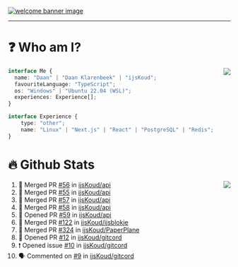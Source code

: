 <h1 align="center" style="display:none;"></h1>

<a href="https://ijskoud.dev/"><img src="https://cdn.ijskoud.dev/files/IIcds5oPKl.png" alt="welcome banner image" /></a>

---

# ❓ Who am I?

<img align="right" src="http://gh-stats.ijskoud.dev/api/top-langs?username=ijsKoud&cache_seconds=1800&layout=compact&hide_border=true&hide_rank=true&show_icons=true&theme=dark&title_color=ffffff&hide_border=true&locale=en" />

```typescript
interface Me {
  name: "Daan" | "Daan Klarenbeek" | "ijsKoud";
  favouriteLanguage: "TypeScript";
  os: "Windows" | "Ubuntu 22.04 (WSL)";
  experiences: Experience[];
}

interface Experience {
    type: "other";
    name: "Linux" | "Next.js" | "React" | "PostgreSQL" | "Redis";
}
```

# 🔥 Github Stats

<img align="right" src="http://gh-stats.ijskoud.dev/api? username=ijsKoud&cache_seconds=1800&hide_border=true&hide_rank=true&show_icons=true&theme=dark&title_color=ffffff&hide_border=true&locale=en">

<!--START_SECTION:activity-->
1. 🎉 Merged PR [#56](https://github.com/ijsKoud/api/pull/56) in [ijsKoud/api](https://github.com/ijsKoud/api)
2. 🎉 Merged PR [#55](https://github.com/ijsKoud/api/pull/55) in [ijsKoud/api](https://github.com/ijsKoud/api)
3. 🎉 Merged PR [#57](https://github.com/ijsKoud/api/pull/57) in [ijsKoud/api](https://github.com/ijsKoud/api)
4. 🎉 Merged PR [#58](https://github.com/ijsKoud/api/pull/58) in [ijsKoud/api](https://github.com/ijsKoud/api)
5. 💪 Opened PR [#59](https://github.com/ijsKoud/api/pull/59) in [ijsKoud/api](https://github.com/ijsKoud/api)
6. 🎉 Merged PR [#122](https://github.com/ijsKoud/ijsblokje/pull/122) in [ijsKoud/ijsblokje](https://github.com/ijsKoud/ijsblokje)
7. 🎉 Merged PR [#324](https://github.com/ijsKoud/PaperPlane/pull/324) in [ijsKoud/PaperPlane](https://github.com/ijsKoud/PaperPlane)
8. 💪 Opened PR [#12](https://github.com/ijsKoud/gitcord/pull/12) in [ijsKoud/gitcord](https://github.com/ijsKoud/gitcord)
9. ❗️ Opened issue [#10](https://github.com/ijsKoud/gitcord/issues/10) in [ijsKoud/gitcord](https://github.com/ijsKoud/gitcord)
10. 🗣 Commented on [#9](https://github.com/ijsKoud/gitcord/issues/9) in [ijsKoud/gitcord](https://github.com/ijsKoud/gitcord)
<!--END_SECTION:activity-->

<h1 align="center" style="display:none;"></h1>
